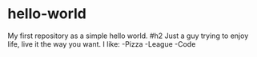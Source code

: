 # hello-world
My first repository as a simple hello world.
#h2 Just a guy trying to enjoy life, live it the way you want.
I like:
-Pizza
-League
-Code
